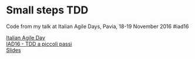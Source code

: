 Small steps TDD
===============  
Code from my talk at Italian Agile Days, Pavia, 18-19 November 2016 #iad16  

[Italian Agile Day](http://www.agileday.it/front/)  
[IAD16 - TDD a piccoli passi](http://www.agileday.it/front/sessions/4888/)  
[Slides](http://www.slideshare.net/FerdinandoSantacroce/tdd-a-piccoli-passi)
